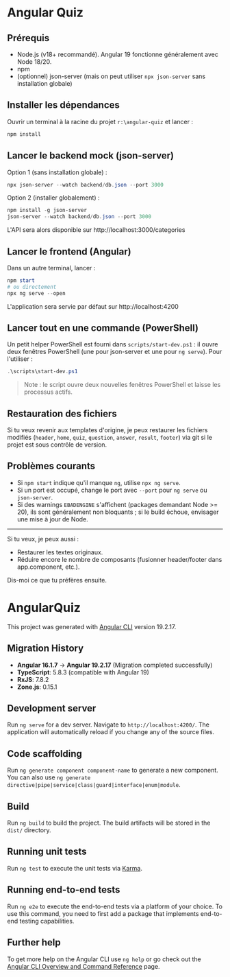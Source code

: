 # Angular Quiz 


## Prérequis
- Node.js (v18+ recommandé). Angular 19 fonctionne généralement avec Node 18/20.
- npm
- (optionnel) json-server (mais on peut utiliser `npx json-server` sans installation globale)

## Installer les dépendances
Ouvrir un terminal à la racine du projet `r:\angular-quiz` et lancer :

```powershell
npm install
```

## Lancer le backend mock (json-server)
Option 1 (sans installation globale) :

```powershell
npx json-server --watch backend/db.json --port 3000
```

Option 2 (installer globalement) :

```powershell
npm install -g json-server
json-server --watch backend/db.json --port 3000
```

L'API sera alors disponible sur http://localhost:3000/categories

## Lancer le frontend (Angular)
Dans un autre terminal, lancer :

```powershell
npm start
# ou directement
npx ng serve --open
```

L'application sera servie par défaut sur http://localhost:4200

## Lancer tout en une commande (PowerShell)
Un petit helper PowerShell est fourni dans `scripts/start-dev.ps1` : il ouvre deux fenêtres PowerShell (une pour json-server et une pour `ng serve`). Pour l'utiliser :

```powershell
.\scripts\start-dev.ps1
```

> Note : le script ouvre deux nouvelles fenêtres PowerShell et laisse les processus actifs.

## Restauration des fichiers
Si tu veux revenir aux templates d'origine, je peux restaurer les fichiers modifiés (`header`, `home`, `quiz`, `question`, `answer`, `result`, `footer`) via git si le projet est sous contrôle de version.

## Problèmes courants
- Si `npm start` indique qu'il manque `ng`, utilise `npx ng serve`.
- Si un port est occupé, change le port avec `--port` pour `ng serve` ou `json-server`.
- Si des warnings `EBADENGINE` s'affichent (packages demandant Node >= 20), ils sont généralement non bloquants ; si le build échoue, envisager une mise à jour de Node.

---

Si tu veux, je peux aussi :
- Restaurer les textes originaux.
- Réduire encore le nombre de composants (fusionner header/footer dans app.component, etc.).

Dis-moi ce que tu préfères ensuite.
# AngularQuiz

This project was generated with [Angular CLI](https://github.com/angular/angular-cli) version 19.2.17.

## Migration History
- **Angular 16.1.7** → **Angular 19.2.17** (Migration completed successfully)
- **TypeScript**: 5.8.3 (compatible with Angular 19)
- **RxJS**: 7.8.2
- **Zone.js**: 0.15.1

## Development server

Run `ng serve` for a dev server. Navigate to `http://localhost:4200/`. The application will automatically reload if you change any of the source files.

## Code scaffolding

Run `ng generate component component-name` to generate a new component. You can also use `ng generate directive|pipe|service|class|guard|interface|enum|module`.

## Build

Run `ng build` to build the project. The build artifacts will be stored in the `dist/` directory.

## Running unit tests

Run `ng test` to execute the unit tests via [Karma](https://karma-runner.github.io).

## Running end-to-end tests

Run `ng e2e` to execute the end-to-end tests via a platform of your choice. To use this command, you need to first add a package that implements end-to-end testing capabilities.

## Further help

To get more help on the Angular CLI use `ng help` or go check out the [Angular CLI Overview and Command Reference](https://angular.io/cli) page.
